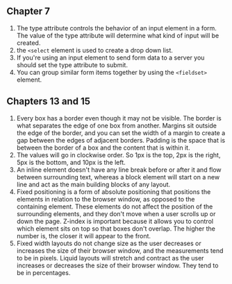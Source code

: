 ## Chapter 7
1. The type attribute controls the behavior of an input element in a form. The value of the type attribute will determine what kind of input will be created.
2. the `<select` element is used to create a drop down list.
3. If you're using an input element to send form data to a server you should set the type attribute to submit.
4. You can group similar form items together by using the `<fieldset>` element.

## Chapters 13 and 15
1. Every box has a border even though it may not be visible. The border is what separates the edge of one box from another. Margins sit outside the edge of the border, and you can set the width of a margin to create a gap between the edges of adjacent borders. Padding is the space that is between the border of a box and the content that is within it.
2. The values will go in clockwise order. So 1px is the top, 2px is the right, 5px is the bottom, and 10px is the left.
3. An inline element doesn't have any line break before or after it and flow between surrounding text, whereas a block element will start on a new line and act as the main building blocks of any layout.
4. Fixed positioning is a form of absolute positioning that positions the elements in relation to the browser window, as opposed to the containing element. These elements do not affect the position of the surrounding elements, and they don't move when a user scrolls up or down the page. Z-index is important because it allows you to control which element sits on top so that boxes don't overlap. The higher the number is, the closer it will appear to the front.
5. Fixed width layouts do not change size as the user decreases or increases the size of their browser window, and the measurements tend to be in pixels. Liquid layouts will stretch and contract as the user increases or decreases the size of their browser window. They tend to be in percentages. 

